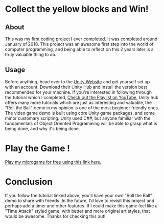 # Collect the yellow blocks and Win!

## About

This was my first coding project I ever completed. It was completed around January of 2018. This project was an awesome first step into the world of computer programming, and being able to reflect on this 2 years later is a truly valuable thing to do. 

## Usage

Before anything, head over to the [Unity Website](https://unity.com/) and get yourself set up with an account. Download their Unity Hub and install the version best recommended for your machine. If you're interested in following through the tutorial which I completed, [Check out the Playlist on YouTube.](https://www.youtube.com/watch?v=W_fAidYRGzs) Unity hub offers many more tutorials which are just as interesting and valuable, the "Roll the Ball" demo in my opinion is one of the most beginner friendly ones. The video game demo is built using core Unity game packages, and some minor customary scripting. Unity used C##, but anyone familiar with the fundamentals of Object Oriented Programming will be able to grasp what is being done, and why it's being done.

# Play the Game !
[Play my microgame for free using this link here.](https://connect.unity.com/mg/other/untitled-35370)

# Conclusion
If you follow the tutorial linked above, you'll have your own "Roll the Ball" demo to share with friends. In the future, I'd love to revisit this project and perhaps add a timer and other features. If I could make this game feel like a "Time Attack" styled game, with better and more original art styles, that would be awesome. Thanks for checking this out!
